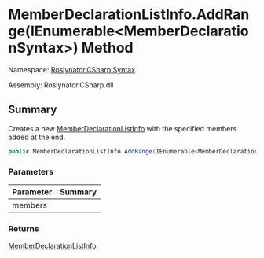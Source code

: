 # MemberDeclarationListInfo\.AddRange\(IEnumerable\<MemberDeclarationSyntax>\) Method

Namespace: [Roslynator.CSharp.Syntax](../../README.md)

Assembly: Roslynator\.CSharp\.dll

## Summary

Creates a new [MemberDeclarationListInfo](../README.md) with the specified members added at the end\.

```csharp
public MemberDeclarationListInfo AddRange(IEnumerable<MemberDeclarationSyntax> members)
```

### Parameters

| Parameter | Summary |
| --------- | ------- |
| members | |

### Returns

[MemberDeclarationListInfo](../README.md)




